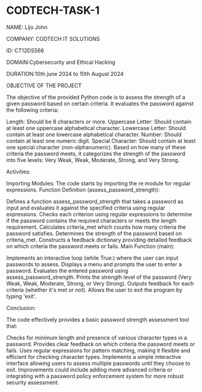 # CODTECH-TASK-1
NAME: Lijo John

COMPANY: CODTECH IT SOLUTIONS

ID: CT12DS566

DOMAIN:Cybersecurity and Ethical Hacking

DURATION:10th june 2024 to 10th August 2024

OBJECTIVE OF THE PROJECT

The objective of the provided Python code is to assess the strength of a given password based on certain criteria. It evaluates the password against the following criteria:

Length: Should be 8 characters or more.
Uppercase Letter: Should contain at least one uppercase alphabetical character.
Lowercase Letter: Should contain at least one lowercase alphabetical character.
Number: Should contain at least one numeric digit.
Special Character: Should contain at least one special character (non-alphanumeric).
Based on how many of these criteria the password meets, it categorizes the strength of the password into five levels: Very Weak, Weak, Moderate, Strong, and Very Strong.

Activities:

Importing Modules: The code starts by importing the re module for regular expressions.
Function Definition (assess_password_strength):

Defines a function assess_password_strength that takes a password as input and evaluates it against the specified criteria using regular expressions.
Checks each criterion using regular expressions to determine if the password contains the required characters or meets the length requirement.
Calculates criteria_met which counts how many criteria the password satisfies.
Determines the strength of the password based on criteria_met.
Constructs a feedback dictionary providing detailed feedback on which criteria the password meets or fails.
Main Function (main):

Implements an interactive loop (while True:) where the user can input passwords to assess.
Displays a menu and prompts the user to enter a password.
Evaluates the entered password using assess_password_strength.
Prints the strength level of the password (Very Weak, Weak, Moderate, Strong, or Very Strong).
Outputs feedback for each criteria (whether it's met or not).
Allows the user to exit the program by typing 'exit'.

Conclusion:

The code effectively provides a basic password strength assessment tool that:

Checks for minimum length and presence of various character types in a password.
Provides clear feedback on which criteria the password meets or fails.
Uses regular expressions for pattern matching, making it flexible and efficient for checking character types.
Implements a simple interactive interface allowing users to assess multiple passwords until they choose to exit.
Improvements could include adding more advanced criteria or integrating with a password policy enforcement system for more robust security assessment.
